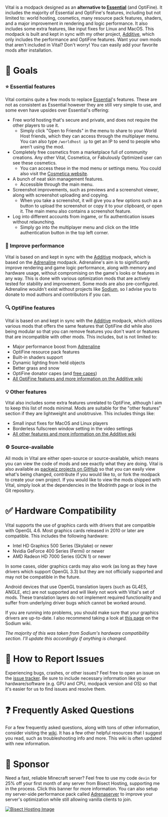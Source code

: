 Vital is a modpack designed as an **alternative to [Essential](https://modrinth.com/mod/essential)** (and OptiFine). It includes the majority of Essential and OptiFine's features, including but not limited to: world hosting, cosmetics, many resource pack features, shaders, and a major improvement in rendering and logic performance. It also includes some extra features, like input fixes for Linux and MacOS. This modpack is built and kept in sync with my other project, [Additive](https://modrinth.com/modpack/additive), which only includes the performance and OptiFine features. Want your own mods that aren't included in Vital? Don't worry! You can easily add your favorite mods after installation.

# 🎯 Goals

### ⭐ Essential features

Vital contains quite a few mods to replace [Essential](https://modrinth.com/mod/essential)'s features. These are not as consistent as Essential however they are still very simple to use, and some even have upsides over Essential's offering:

- Free world hosting that's secure and private, and does not require the other players to use it. 
  - Simply click "Open to Friends" in the menu to share to your World Host friends, which they can access through the multiplayer menu. You can also type `/worldhost ip` to get an IP to send to people who aren't using the mod.
- Completely free cosmetics from a marketplace full of community creations. Any other Vital, Cosmetica, or Fabulously Optimized user can see these cosmetics.
  - You can access these in the mod menu or settings menu. You could also visit the [Cosmetica website](https://cosmetica.cc).
- A bunch of neat skin management features.
  - Accessible through the main menu.
- Screenshot improvements, such as previews and a screenshot viewer, along with screenshot uploading and copying.
  - When you take a screenshot, it will give you a few options such as a button to upload the screenshot or copy it to your clipboard, or open it. The main menu also contains a screenshot feature.
- Log into different accounts from ingame, or fix authentication issues without relaunching.
  - Simply go into the multiplayer menu and click on the little authentication button in the top left corner.

### 🚀 Improve performance

Vital is based on and kept in sync with the [Additive](https://modrinth.com/modpack/Additive) modpack, which is based on the [Adrenaline](https://modrinth.com/modpack/adrenaline) modpack. Adrenaline's aim is to significantly improve rendering and game logic performance, along with memory and hardware usage, without compromising on the game's looks or features in any way. This is done with various optimization mods that are actively tested for stability and improvement. Some mods are also pre-configured. Adrenaline wouldn't exist without projects like [Sodium](https://modrinth.com/mod/sodium), so I advise you to donate to mod authors and contributors if you can.

### 🔍 OptiFine features

Vital is based on and kept in sync with the [Additive](https://modrinth.com/modpack/Additive) modpack, which utilizes various mods that offers the same features that OptiFine did while also being modular so that you can remove features you don't want or features that are incompatible with other mods. This includes, but is not limited to:

- Major performance boost from [Adrenaline](https://modrinth.com/modpack/adrenaline)
- OptiFine resource pack features
- Built-in shaders support
- Dynamic lighting from held objects
- Better grass and snow
- OptiFine donator capes (and [free capes](https://github.com/skywardmc/additive/wiki/Supporter-cape))
- [All OptiFine features and more information on the Additive wiki](https://github.com/skywardmc/additive/wiki/Give-up-OptiFine)

### 💡 Other features

Vital also includes some extra features unrelated to OptiFine, although I aim to keep this list of mods minimal. Mods are suitable for the "other features" section if they are lightweight and unobtrusive. This includes things like:

- Small input fixes for MacOS and Linux players
- Borderless fullscreen window setting in the video settings
- [All other features and more information on the Additive wiki](https://github.com/skywardmc/additive/wiki/Extra-features)

### ⚙️ Source-available

All mods in Vital are either open-source or source-available, which means you can view the code of mods and see exactly what they are doing. Vital is also available as [packwiz projects on GitHub](https://github.com/intergrav/vital) so that you can easily view what's being changed, contribute if you would like to, or fork the modpack to create your own project. If you would like to view the mods shipped with Vital, simply look at the dependencies in the Modrinth page or look in the Git repository.

# ✅ Hardware Compatibility

Vital supports the use of graphics cards with drivers that are compatible with OpenGL 4.6. Most graphics cards released in 2010 or later are compatible. This includes the following hardware:

- Intel HD Graphics 500 Series (Skylake) or newer
- Nvidia GeForce 400 Series (Fermi) or newer
- AMD Radeon HD 7000 Series (GCN 1) or newer

In some cases, older graphics cards may also work (as long as they have drivers which support OpenGL 3.3) but they are not officially supported and may not be compatible in the future.

Android devices that use OpenGL translation layers (such as GL4ES, ANGLE, etc) are not supported and will likely not work with Vital's set of mods. These translation layers do not implement required functionality and suffer from underlying driver bugs which cannot be worked around.

If you are running into problems, you should make sure that your graphics drivers are up-to-date. I also recommend taking a look at [this page](https://github.com/CaffeineMC/sodium-fabric/wiki/Driver-Compatibility) on the Sodium wiki.

*The majority of this was taken from Sodium's hardware compatibility section. I'll update this accordingly if anything is changed.*

# 🐛 How to Report Issues

Experiencing bugs, crashes, or other issues? Feel free to open an issue on the [issue tracker](https://github.com/intergrav/Vital/issues). Be sure to include necessary information like your hardware/software (e.g. GPU and CPU, modpack version and OS) so that it's easier for us to find issues and resolve them.

# ❓ Frequently Asked Questions

For a few frequently asked questions, along with tons of other information, consider visiting the [wiki](https://github.com/intergrav/Vital/wiki). It has a few other helpful resources that I suggest you read, such as troubleshooting info and more. This wiki is often updated with new information.

# 🍉 Sponsor

Need a fast, reliable Minecraft server? Feel free to use my code `devin` for 25% off your first month of any server from Bisect Hosting, supporting me in the process. Click this banner for more information. You can also setup my server-side performance pack called [Adrenaserver](https://modrinth.com/modpack/adrenaserver) to improve your server's optimization while still allowing vanilla clients to join.

[![Bisect Hosting Image](https://www.bisecthosting.com/partners/custom-banners/444cf491-d49c-4b9a-8b2d-250593122b7e.webp)](https://www.bisecthosting.com/devin)

